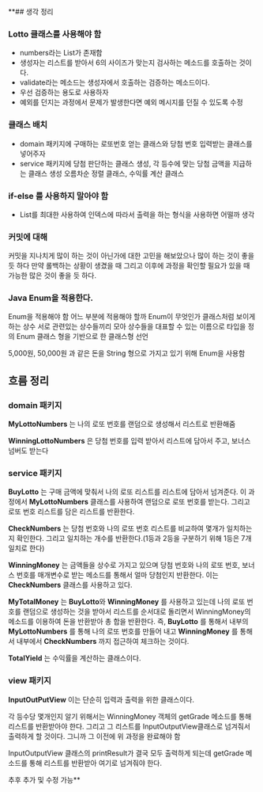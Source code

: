 **## 생각 정리
### Lotto 클래스를 사용해야 함
- numbers라는 List가 존재함
- 생성자는 리스트를 받아서 6의 사이즈가 맞는지 검사하는 메소드를 호출하는 것이다.
- validate라는 메소드는 생성자에서 호출하는 검증하는 메소드이다.
- 우선 검증하는 용도로 사용하자
- 예외를 던지는 과정에서 문제가 발생한다면 예외 메시지를 던질 수 있도록 수정

### 클래스 배치
- domain 패키지에 구매하는 로또번호 얻는 클래스와 당첨 번호 입력받는 클래스를 넣어주자
- service 패키지에 당첨 판단하는 클래스 생성, 각 등수에 맞는 당첨 금액을 지급하는 클래스 생성 오름차순 정렬 클래스, 수익률 계산 클래스

### if-else 를 사용하지 말아야 함
- List를 최대한 사용하여 인덱스에 따라서 출력을 하는 형식을 사용하면 어떨까 생각

### 커밋에 대해
커밋을 지나치게 많이 하는 것이 아닌가에 대한 고민을 해보았으나 많이 하는 것이 좋을 듯 하다
만약 롤백하는 상황이 생겼을 때 그리고 이후에 과정을 확인할 필요가 있을 때 가능한 많은 것이 좋을 듯 하다.

### Java Enum을 적용한다.
Enum을 적용해야 함
어느 부분에 적용해야 할까
Enum이 무엇인가
클래스처럼 보이게 하는 상수
서로 관련있는 상수들끼리 모아 상수들을 대표할 수 있는 이름으로 타입을 정의
Enum 클래스 형을 기반으로 한 클래스형 선언

5,000원, 50,000원 과 같은 돈을 String 형으로 가지고 있기 위해 Enum을 사용함


## 흐름 정리
### **domain** 패키지
**MyLottoNumbers** 는 나의 로또 번호를 랜덤으로 생성해서 리스트로 반환해줌

**WinningLottoNumbers** 은 당첨 번호를 입력 받아서 리스트에 담아서 주고, 보너스 넘버도 받는다

### **service** 패키지
**BuyLotto** 는 구매 금액에 맞춰서 나의 로또 리스트를 리스트에 담아서 넘겨준다.
이 과정에서 **MyLottoNumbers** 클래스를 사용하여 랜덤으로 로또 번호를 받는다.
그리고 로또 번호 리스트를 담은 리스트를 반환한다.

**CheckNumbers** 는 당첨 번호와 나의 로또 번호 리스트를 비교하여 몇개가 일치하는지 확인한다.
그리고 일치하는 개수를 반환한다.(1등과 2등을 구분하기 위해 1등은 7개 일치로 한다)

**WinningMoney** 는 금액들을 상수로 가지고 있으며 당첨 번호와 나의 로또 번호, 보너스 번호를 매개변수로 받는 메소드를 통해서 얼마 당첨인지 반환한다.
이는 **CheckNumbers** 클래스를 사용하고 있다.

**MyTotalMoney** 는 **BuyLotto**와 **WinningMoney** 를 사용하고 있는데 나의 로또 번호를 랜덤으로 생성하는 것을 받아서 리스트를 순서대로 돌리면서 WinningMoney의 메소드를 이용하여 돈을 반환받아 총 합을 반환한다.
즉, **BuyLotto** 를 통해서 내부의 **MyLottoNumbers** 를 통해 나의 로또 번호를 만들어 내고 **WinningMoney** 를 통해서 내부에서 **CheckNumbers** 까지 접근하여 체크하는 것이다.

**TotalYield** 는 수익률을 계산하는 클래스이다.

### view 패키지
**InputOutPutView** 이는 단순히 입력과 출력을 위한 클래스이다.


각 등수당 몇개인지 알기 위해서는 WinningMoney 객체의 getGrade 메소드를 통해 리스트를 반환받아야 한다.
그리고 그 리스트를 InputOutputView클래스로 넘겨줘서 출력하게 할 것이다.
그니까 그 이전에 위 과정을 완료해야 함

InputOutputView 클래스의 printResult가 결국 모두 출력하게 되는데
getGrade 메소드를 통해 리스트를 반환받아 여기로 넘겨줘야 한다.


추후 추가 및 수정 가능**